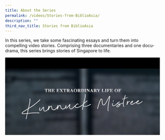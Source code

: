 ```yaml
---
title: About the Series
permalink: /videos/Stories-from-BiblioAsia/
description: ""
third_nav_title: Stories from BiblioAsia
---
```


In this series, we take some fascinating essays and turn them into compelling video stories. Comprising three documentaries and one docu-drama, this series brings stories of Singapore to life.

![](/images/Videos:%20BA%20Stories/extraordinary%20life%20of%20kunnuck%20mistree.png)